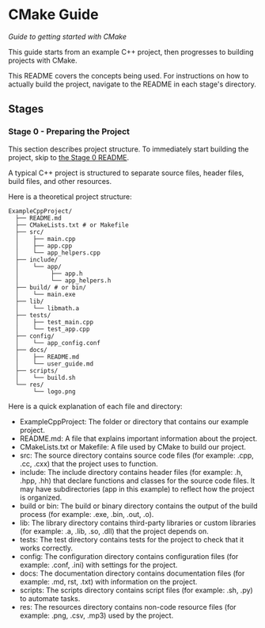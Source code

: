 # CMake Guide

*Guide to getting started with CMake*

This guide starts from an example C++ project, then progresses to building projects with CMake.

This README covers the concepts being used. For instructions on how to actually build the project, navigate to the README in each stage's directory.

## Stages

### Stage 0 - Preparing the Project

This section describes project structure. To immediately start building the project, skip to [the Stage 0 README](./Stage0/README.md).

A typical C++ project is structured to separate source files, header files, build files, and other resources.

Here is a theoretical project structure:

```
ExampleCppProject/
  ├── README.md
  ├── CMakeLists.txt # or Makefile
  ├── src/
  │    ├── main.cpp
  │    ├── app.cpp
  │    └── app_helpers.cpp
  ├── include/
  │    └── app/
  │         ├── app.h
  │         └── app_helpers.h
  ├── build/ # or bin/
  │    └── main.exe
  ├── lib/
  │    └── libmath.a
  ├── tests/
  │    ├── test_main.cpp
  │    └── test_app.cpp
  ├── config/
  │    └── app_config.conf
  ├── docs/
  │    ├── README.md
  │    └── user_guide.md
  ├── scripts/
  │    └── build.sh
  └── res/
       └── logo.png
```

Here is a quick explanation of each file and directory:

- ExampleCppProject: The folder or directory that contains our example project.
- README.md: A file that explains important information about the project.
- CMakeLists.txt or Makefile: A file used by CMake to build our project.
- src: The source directory contains source code files (for example: .cpp, .cc, .cxx) that the project uses to function.
- include: The include directory contains header files (for example: .h, .hpp, .hh) that declare functions and classes for the source code files. It may have subdirectories (app in this example) to reflect how the project is organized.
- build or bin: The build or binary directory contains the output of the build process (for example: .exe, .bin, .out, .o).
- lib: The library directory contains third-party libraries or custom libraries (for example: .a, .lib, .so, .dll) that the project depends on.
- tests: The test directory contains tests for the project to check that it works correctly.
- config: The configuration directory contains configuration files (for example: .conf, .ini) with settings for the project.
- docs: The documentation directory contains documentation files (for example: .md, rst, .txt) with information on the project.
- scripts: The scripts directory contains script files (for example: .sh, .py) to automate tasks.
- res: The resources directory contains non-code resource files (for example: .png, .csv, .mp3) used by the project.

